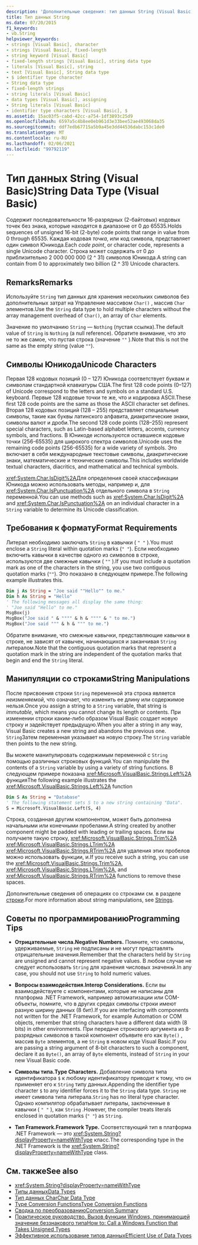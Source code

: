 ```yaml
---
description: 'Дополнительные сведения: тип данных String (Visual Basic)'
title: Тип данных String
ms.date: 07/20/2015
f1_keywords:
- vb.String
helpviewer_keywords:
- strings [Visual Basic], character
- strings [Visual Basic], fixed-length
- string keyword [Visual Basic]
- fixed-length strings [Visual Basic], string data type
- literals [Visual Basic], string
- text [Visual Basic], String data type
- $ identifier type character
- String data type
- fixed-length strings
- string literals [Visual Basic]
- data types [Visual Basic], assigning
- String literals [Visual Basic]
- identifier type characters [Visual Basic], $
ms.assetid: 15ac03f5-cabd-42cc-a754-1df3893c25d9
ms.openlocfilehash: 6597a5c4b8ee0eb961d3e33bee52ae493068da35
ms.sourcegitcommit: ddf7edb67715a5b9a45e3dd44536dabc153c1de0
ms.translationtype: MT
ms.contentlocale: ru-RU
ms.lasthandoff: 02/06/2021
ms.locfileid: "99792119"
---
```

# <a name="string-data-type-visual-basic"></a><span data-ttu-id="cd3ac-103">Тип данных String (Visual Basic)</span><span class="sxs-lookup"><span data-stu-id="cd3ac-103">String Data Type (Visual Basic)</span></span>

<span data-ttu-id="cd3ac-104">Содержит последовательности 16-разрядных (2-байтовых) кодовых точек без знака, которые находятся в диапазоне от 0 до 65535.</span><span class="sxs-lookup"><span data-stu-id="cd3ac-104">Holds sequences of unsigned 16-bit (2-byte) code points that range in value from 0 through 65535.</span></span> <span data-ttu-id="cd3ac-105">Каждая кодовая *точка*, или код символа, представляет один символ Юникода.</span><span class="sxs-lookup"><span data-stu-id="cd3ac-105">Each *code point*, or character code, represents a single Unicode character.</span></span> <span data-ttu-id="cd3ac-106">Строка может содержать от 0 до приблизительно 2 000 000 000 (2 ^ 31) символов Юникода.</span><span class="sxs-lookup"><span data-stu-id="cd3ac-106">A string can contain from 0 to approximately two billion (2 ^ 31) Unicode characters.</span></span>  
  
## <a name="remarks"></a><span data-ttu-id="cd3ac-107">Remarks</span><span class="sxs-lookup"><span data-stu-id="cd3ac-107">Remarks</span></span>  

 <span data-ttu-id="cd3ac-108">Используйте `String` тип данных для хранения нескольких символов без дополнительных затрат на Управление массивом `Char()` , массив `Char` элементов.</span><span class="sxs-lookup"><span data-stu-id="cd3ac-108">Use the `String` data type to hold multiple characters without the array management overhead of `Char()`, an array of `Char` elements.</span></span>  
  
 <span data-ttu-id="cd3ac-109">Значение по умолчанию `String` — `Nothing` (пустая ссылка).</span><span class="sxs-lookup"><span data-stu-id="cd3ac-109">The default value of `String` is `Nothing` (a null reference).</span></span> <span data-ttu-id="cd3ac-110">Обратите внимание, что это не то же самое, что пустая строка (значение `""` ).</span><span class="sxs-lookup"><span data-stu-id="cd3ac-110">Note that this is not the same as the empty string (value `""`).</span></span>  
  
## <a name="unicode-characters"></a><span data-ttu-id="cd3ac-111">Символы Юникода</span><span class="sxs-lookup"><span data-stu-id="cd3ac-111">Unicode Characters</span></span>  

 <span data-ttu-id="cd3ac-112">Первая 128 кодовых позиций (0 – 127) Юникода соответствует буквам и символам стандартной клавиатуры США.</span><span class="sxs-lookup"><span data-stu-id="cd3ac-112">The first 128 code points (0–127) of Unicode correspond to the letters and symbols on a standard U.S. keyboard.</span></span> <span data-ttu-id="cd3ac-113">Первые 128 кодовые точки те же, что и кодировка ASCII.</span><span class="sxs-lookup"><span data-stu-id="cd3ac-113">These first 128 code points are the same as those the ASCII character set defines.</span></span> <span data-ttu-id="cd3ac-114">Вторая 128 кодовых позиций (128 – 255) представляет специальные символы, такие как буквы латинского алфавита, диакритические знаки, символы валют и дроби.</span><span class="sxs-lookup"><span data-stu-id="cd3ac-114">The second 128 code points (128–255) represent special characters, such as Latin-based alphabet letters, accents, currency symbols, and fractions.</span></span> <span data-ttu-id="cd3ac-115">В Юникоде используются оставшиеся кодовые точки (256-65535) для широкого спектра символов.</span><span class="sxs-lookup"><span data-stu-id="cd3ac-115">Unicode uses the remaining code points (256-65535) for a wide variety of symbols.</span></span> <span data-ttu-id="cd3ac-116">Это включает в себя международные текстовые символы, диакритические знаки, математические и технические символы.</span><span class="sxs-lookup"><span data-stu-id="cd3ac-116">This includes worldwide textual characters, diacritics, and mathematical and technical symbols.</span></span>  
  
 <span data-ttu-id="cd3ac-117"><xref:System.Char.IsDigit%2A>Для определения своей классификации Юникода можно использовать методы, например и, для <xref:System.Char.IsPunctuation%2A> отдельного символа в `String` переменной.</span><span class="sxs-lookup"><span data-stu-id="cd3ac-117">You can use methods such as <xref:System.Char.IsDigit%2A> and <xref:System.Char.IsPunctuation%2A> on an individual character in a `String` variable to determine its Unicode classification.</span></span>  
  
## <a name="format-requirements"></a><span data-ttu-id="cd3ac-118">Требования к формату</span><span class="sxs-lookup"><span data-stu-id="cd3ac-118">Format Requirements</span></span>  

 <span data-ttu-id="cd3ac-119">Литерал необходимо заключать `String` в кавычки ( `" "` ).</span><span class="sxs-lookup"><span data-stu-id="cd3ac-119">You must enclose a `String` literal within quotation marks (`" "`).</span></span> <span data-ttu-id="cd3ac-120">Если необходимо включить кавычки в качестве одного из символов в строке, используются две смежные кавычки ( `""` ).</span><span class="sxs-lookup"><span data-stu-id="cd3ac-120">If you must include a quotation mark as one of the characters in the string, you use two contiguous quotation marks (`""`).</span></span> <span data-ttu-id="cd3ac-121">Это показано в следующем примере.</span><span class="sxs-lookup"><span data-stu-id="cd3ac-121">The following example illustrates this.</span></span>  
  
```vb  
Dim j As String = "Joe said ""Hello"" to me."  
Dim h As String = "Hello"  
' The following messages all display the same thing:  
' "Joe said "Hello" to me."  
MsgBox(j)  
MsgBox("Joe said " & """" & h & """" & " to me.")  
MsgBox("Joe said """ & h & """ to me.")  
```  
  
 <span data-ttu-id="cd3ac-122">Обратите внимание, что смежные кавычки, представляющие кавычки в строке, не зависят от кавычек, начинающихся и заканчивая `String` литералом.</span><span class="sxs-lookup"><span data-stu-id="cd3ac-122">Note that the contiguous quotation marks that represent a quotation mark in the string are independent of the quotation marks that begin and end the `String` literal.</span></span>  
  
## <a name="string-manipulations"></a><span data-ttu-id="cd3ac-123">Манипуляции со строками</span><span class="sxs-lookup"><span data-stu-id="cd3ac-123">String Manipulations</span></span>  

 <span data-ttu-id="cd3ac-124">После присвоения строки `String` переменной эта строка является *неизменяемой*, что означает, что изменить ее длину или содержимое нельзя.</span><span class="sxs-lookup"><span data-stu-id="cd3ac-124">Once you assign a string to a `String` variable, that string is *immutable*, which means you cannot change its length or contents.</span></span> <span data-ttu-id="cd3ac-125">При изменении строки каким-либо образом Visual Basic создает новую строку и задействует предыдущую.</span><span class="sxs-lookup"><span data-stu-id="cd3ac-125">When you alter a string in any way, Visual Basic creates a new string and abandons the previous one.</span></span> <span data-ttu-id="cd3ac-126">`String`Затем переменная указывает на новую строку.</span><span class="sxs-lookup"><span data-stu-id="cd3ac-126">The `String` variable then points to the new string.</span></span>  
  
 <span data-ttu-id="cd3ac-127">Вы можете манипулировать содержимым переменной с `String` помощью различных строковых функций.</span><span class="sxs-lookup"><span data-stu-id="cd3ac-127">You can manipulate the contents of a `String` variable by using a variety of string functions.</span></span> <span data-ttu-id="cd3ac-128">В следующем примере показана <xref:Microsoft.VisualBasic.Strings.Left%2A> функция</span><span class="sxs-lookup"><span data-stu-id="cd3ac-128">The following example illustrates the <xref:Microsoft.VisualBasic.Strings.Left%2A> function</span></span>  
  
```vb  
Dim S As String = "Database"  
' The following statement sets S to a new string containing "Data".  
S = Microsoft.VisualBasic.Left(S, 4)  
```  
  
 <span data-ttu-id="cd3ac-129">Строка, созданная другим компонентом, может быть дополнена начальными или конечными пробелами.</span><span class="sxs-lookup"><span data-stu-id="cd3ac-129">A string created by another component might be padded with leading or trailing spaces.</span></span> <span data-ttu-id="cd3ac-130">Если вы получаете такую строку, <xref:Microsoft.VisualBasic.Strings.Trim%2A> <xref:Microsoft.VisualBasic.Strings.LTrim%2A> <xref:Microsoft.VisualBasic.Strings.RTrim%2A> для удаления этих пробелов можно использовать функции, и.</span><span class="sxs-lookup"><span data-stu-id="cd3ac-130">If you receive such a string, you can use the <xref:Microsoft.VisualBasic.Strings.Trim%2A>, <xref:Microsoft.VisualBasic.Strings.LTrim%2A>, and <xref:Microsoft.VisualBasic.Strings.RTrim%2A> functions to remove these spaces.</span></span>  
  
 <span data-ttu-id="cd3ac-131">Дополнительные сведения об операциях со строками см. в разделе [строки](../../programming-guide/language-features/strings/index.md).</span><span class="sxs-lookup"><span data-stu-id="cd3ac-131">For more information about string manipulations, see [Strings](../../programming-guide/language-features/strings/index.md).</span></span>  
  
## <a name="programming-tips"></a><span data-ttu-id="cd3ac-132">Советы по программированию</span><span class="sxs-lookup"><span data-stu-id="cd3ac-132">Programming Tips</span></span>  
  
- <span data-ttu-id="cd3ac-133">**Отрицательные числа.**</span><span class="sxs-lookup"><span data-stu-id="cd3ac-133">**Negative Numbers.**</span></span> <span data-ttu-id="cd3ac-134">Помните, что символы, удерживаемые, `String` не подписаны и не могут представлять отрицательные значения.</span><span class="sxs-lookup"><span data-stu-id="cd3ac-134">Remember that the characters held by `String` are unsigned and cannot represent negative values.</span></span> <span data-ttu-id="cd3ac-135">В любом случае не следует использовать `String` для хранения числовых значений.</span><span class="sxs-lookup"><span data-stu-id="cd3ac-135">In any case, you should not use `String` to hold numeric values.</span></span>  
  
- <span data-ttu-id="cd3ac-136">**Вопросы взаимодействия.**</span><span class="sxs-lookup"><span data-stu-id="cd3ac-136">**Interop Considerations.**</span></span> <span data-ttu-id="cd3ac-137">Если вы взаимодействуете с компонентами, которые не написаны для платформа .NET Framework, например автоматизации или COM-объекты, помните, что в других средах символы строки имеют разную ширину данных (8 бит).</span><span class="sxs-lookup"><span data-stu-id="cd3ac-137">If you are interfacing with components not written for the .NET Framework, for example Automation or COM objects, remember that string characters have a different data width (8 bits) in other environments.</span></span> <span data-ttu-id="cd3ac-138">При передаче строкового аргумента из 8-разрядных символов в такой компонент объявите его как `Byte()` , массив `Byte` элементов, а не `String` в новом коде Visual Basic.</span><span class="sxs-lookup"><span data-stu-id="cd3ac-138">If you are passing a string argument of 8-bit characters to such a component, declare it as `Byte()`, an array of `Byte` elements, instead of `String` in your new Visual Basic code.</span></span>  
  
- <span data-ttu-id="cd3ac-139">**Символы типа.**</span><span class="sxs-lookup"><span data-stu-id="cd3ac-139">**Type Characters.**</span></span> <span data-ttu-id="cd3ac-140">Добавление символа типа идентификатора `$` к любому идентификатору приводит к тому, что он применяет его к `String` типу данных.</span><span class="sxs-lookup"><span data-stu-id="cd3ac-140">Appending the identifier type character `$` to any identifier forces it to the `String` data type.</span></span> <span data-ttu-id="cd3ac-141">`String` не имеет символа типа литерала.</span><span class="sxs-lookup"><span data-stu-id="cd3ac-141">`String` has no literal type character.</span></span> <span data-ttu-id="cd3ac-142">Однако компилятор обрабатывает литералы, заключенные в кавычки ( `" "` ), как `String` .</span><span class="sxs-lookup"><span data-stu-id="cd3ac-142">However, the compiler treats literals enclosed in quotation marks (`" "`) as `String`.</span></span>  
  
- <span data-ttu-id="cd3ac-143">**Тип Framework.**</span><span class="sxs-lookup"><span data-stu-id="cd3ac-143">**Framework Type.**</span></span> <span data-ttu-id="cd3ac-144">Соответствующий тип в платформа .NET Framework — это <xref:System.String?displayProperty=nameWithType> класс.</span><span class="sxs-lookup"><span data-stu-id="cd3ac-144">The corresponding type in the .NET Framework is the <xref:System.String?displayProperty=nameWithType> class.</span></span>  
  
## <a name="see-also"></a><span data-ttu-id="cd3ac-145">См. также</span><span class="sxs-lookup"><span data-stu-id="cd3ac-145">See also</span></span>

- <xref:System.String?displayProperty=nameWithType>
- [<span data-ttu-id="cd3ac-146">Типы данных</span><span class="sxs-lookup"><span data-stu-id="cd3ac-146">Data Types</span></span>](index.md)
- [<span data-ttu-id="cd3ac-147">Тип данных Char</span><span class="sxs-lookup"><span data-stu-id="cd3ac-147">Char Data Type</span></span>](char-data-type.md)
- [<span data-ttu-id="cd3ac-148">Type Conversion Functions</span><span class="sxs-lookup"><span data-stu-id="cd3ac-148">Type Conversion Functions</span></span>](../functions/type-conversion-functions.md)
- [<span data-ttu-id="cd3ac-149">Сводка по преобразованию</span><span class="sxs-lookup"><span data-stu-id="cd3ac-149">Conversion Summary</span></span>](../keywords/conversion-summary.md)
- [<span data-ttu-id="cd3ac-150">Практическое руководство. Вызов функции Windows, принимающей значение беззнакового типа</span><span class="sxs-lookup"><span data-stu-id="cd3ac-150">How to: Call a Windows Function that Takes Unsigned Types</span></span>](../../programming-guide/com-interop/how-to-call-a-windows-function-that-takes-unsigned-types.md)
- [<span data-ttu-id="cd3ac-151">Эффективное использование типов данных</span><span class="sxs-lookup"><span data-stu-id="cd3ac-151">Efficient Use of Data Types</span></span>](../../programming-guide/language-features/data-types/efficient-use-of-data-types.md)
